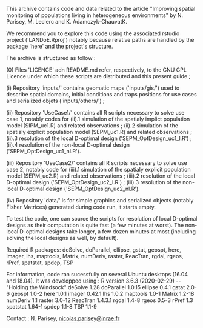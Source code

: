 This archive contains code and data related to the article "Improving spatial monitoring of populations living in heterogeneous environments" by N. Parisey, M. Leclerc and K. Adamczyk-ChauvatK.

We recommend you to explore this code using the associated rstudio project ('LANDoE.Rproj') notably because relative paths are handled by the package 'here' and the project's structure.

The archive is structured as follow :

(0) Files 'LICENCE' adn README.md refer, respectively, to the GNU GPL Licence under which these scripts are distributed and this present guide ;

(i) Repository 'inputs/' contains geomatic maps ('inputs/gis/') used to describe spatial domains, initial conditions and traps positions for use cases and serialized objets ('inputs/others/') ;

(ii) Repository 'UseCase1/' contains all R scripts necessary to solve use case 1, notably codes for 
(ii).1 simulation of the spatialy implict population model (SIPM_uc1.R) and related observations ;
(ii).2 simulation of the spatialy explicit population model (SEPM_uc1.R) and related observations ;
(ii).3 resolution of the local D-optimal design ('SEPM_OptDesign_uc1_l.R') ; 
(ii).4 resolution of the non-local D-optimal design ('SEPM_OptDesign_uc1_nl.R').

(iii) Repository 'UseCase2/' contains all R scripts necessary to solve use case 2, notably code for
(iii).1 simulation of the spatialy explicit population model (SEPM_uc2.R) and related observations ;
(iii).2 resolution of the local D-optimal design ('SEPM_OptDesign_uc2_l.R') ;
(iii).3 resolution of the non-local D-optimal design ('SEPM_OptDesign_uc2_nl.R').

(iv) Repository 'data/' is for simple graphics and serialized objects (notably Fisher Matrices) generated during code run, it starts empty.

To test the code, one can source the scripts for resolution of local D-optimal designs as their computation is quite fast (a few minutes at worst). The non-local D-optimal designs take longer, a few dozen minutes at most (including solving the local designs as well, by default).


Required R packages:
deSolve, doParallel, ellipse, gstat, geospt, here, imager, lhs, maptools, Matrix, numDeriv, raster, ReacTran, rgdal, rgeos, rPref, spatstat, spdep, TSP

For information, code ran sucessfully on several Ubuntu desktops (16.04 and 18.04).
It was developped using :
R version 3.6.3 (2020-02-29) -- "Holding the Windsock"
deSolve   	1.28
doParallel 	1.0.15
ellipse		0.4.1
gstat		2.0-6
geospt		1.0-2
here		1.0.1
imager		0.42.1
lhs 		1.0.2
maptools	1.0-1
Matrix		1.2-18
numDeriv	1.1
raster		3.0-12
ReacTran	1.4.3.1
rgdal		1.4-8
rgeos		0.5-3
rPref		1.3
spatstat	1.64-1
spdep		1.1-8
TSP		1.1-9

Contact : N. Parisey, nicolas.parisey@inrae.fr
